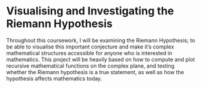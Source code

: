 # Visualising and Investigating the Riemann Hypothesis
 Throughout this coursework, I will be examining the Riemann Hypothesis; to be able to visualise this important conjecture and make it’s complex mathematical structures accessible for anyone who is interested in mathematics. This project will be heavily based on how to compute and plot recursive mathematical functions on the complex plane, and testing whether the Riemann hypothesis is a true statement, as well as how the hypothesis affects mathematics today.

